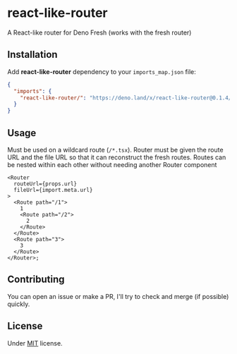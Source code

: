 # react-like-router

A React-like router for Deno Fresh (works with the fresh router)

## Installation

Add **react-like-router** dependency to your `imports_map.json` file:

```json
{
  "imports": {
    "react-like-router/": "https://deno.land/x/react-like-router@0.1.4/"
  }
}
```

## Usage

Must be used on a wildcard route (`/*.tsx`). Router must be given the route URL
and the file URL so that it can reconstruct the fresh routes. Routes can be
nested within each other without needing another Router component

```tsx
<Router
  routeUrl={props.url}
  fileUrl={import.meta.url}
>
  <Route path="/1">
    1
    <Route path="/2">
      2
    </Route>
  </Route>
  <Route path="3">
    3
  </Route>
</Router>;
```

## Contributing

You can open an issue or make a PR, I'll try to check and merge (if possible)
quickly.

## License

Under [MIT](https://github.com/egmaleta/fresh_layout/blob/main/LICENSE) license.
